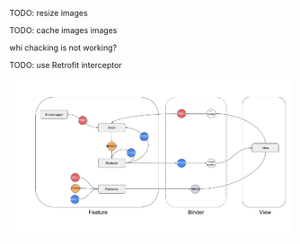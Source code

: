 
TODO: resize images

TODO: cache images images

whi chacking is not working?

TODO: use Retrofit interceptor

![Diagram](MVI.png)
